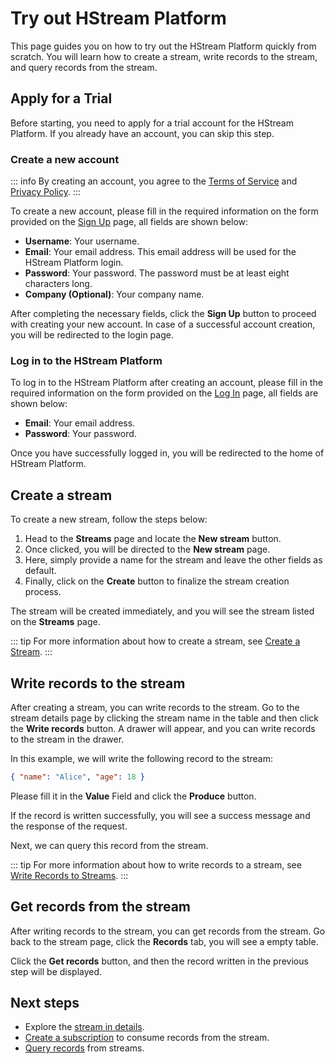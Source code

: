 # Try out HStream Platform

This page guides you on how to try out the HStream Platform quickly from scratch.
You will learn how to create a stream, write records to the stream, and query records from the stream.

## Apply for a Trial

Before starting, you need to apply for a trial account for the HStream Platform.
If you already have an account, you can skip this step.

### Create a new account

<!-- FIXME: update policy links -->

::: info
By creating an account, you agree to the [Terms of Service](https://www.emqx.com/en/policy/terms-of-use) and [Privacy Policy](https://www.emqx.com/en/policy/privacy-policy).
:::

To create a new account, please fill in the required information on the form provided on the [Sign Up](https://platform.hstream.io/app/signup) page, all fields are shown below:

- **Username**: Your username.
- **Email**: Your email address. This email address will be used for the HStream Platform login.
- **Password**: Your password. The password must be at least eight characters long.
- **Company (Optional)**: Your company name.

After completing the necessary fields, click the **Sign Up** button to proceed with creating your new account. In case of a successful account creation, you will be redirected to the login page.

### Log in to the HStream Platform

To log in to the HStream Platform after creating an account, please fill in the required information on the form provided on the [Log In](https://platform.hstream.io/app/login) page, all fields are shown below:

- **Email**: Your email address.
- **Password**: Your password.

Once you have successfully logged in, you will be redirected to the home of HStream Platform.

## Create a stream

To create a new stream, follow the steps below:

1. Head to the **Streams** page and locate the **New stream** button.
2. Once clicked, you will be directed to the **New stream** page.
3. Here, simply provide a name for the stream and leave the other fields as default.
4. Finally, click on the **Create** button to finalize the stream creation process.

The stream will be created immediately, and you will see the stream listed on the **Streams** page.

::: tip
For more information about how to create a stream, see [Create a Stream](../write/stream-in-platform.md#create-a-stream).
:::

## Write records to the stream

After creating a stream, you can write records to the stream. Go to the stream details page by clicking the stream name in the table and
then click the **Write records** button. A drawer will appear, and you can write records to the stream in the drawer.

In this example, we will write the following record to the stream:

```json
{ "name": "Alice", "age": 18 }
```

Please fill it in the **Value** Field and click the **Produce** button.

If the record is written successfully, you will see a success message and the response
of the request.

Next, we can query this record from the stream.

::: tip
For more information about how to write records to a stream, see [Write Records to Streams](../write/write-in-platform.md).
:::

## Get records from the stream

After writing records to the stream, you can get records from the stream. Go back
to the stream page, click the **Records** tab, you will see a empty table.

Click the **Get records** button, and then the record written in the previous step will be displayed.

## Next steps

- Explore the [stream in details](../write/stream-in-platform.md#view-stream-details).
- [Create a subscription](../receive/subscription-in-platform.md#create-a-subscription) to consume records from the stream.
- [Query records](../write/write-in-platform.md#query-records) from streams.
